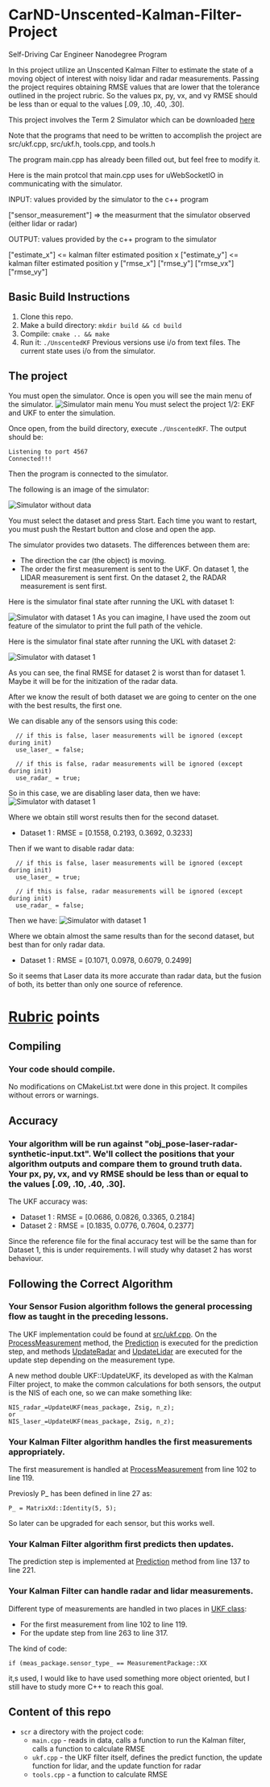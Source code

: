 # CarND-Unscented-Kalman-Filter-Project
Self-Driving Car Engineer Nanodegree Program

In this project utilize an Unscented Kalman Filter to estimate the state of a moving object of interest with noisy lidar and radar measurements. Passing the project requires obtaining RMSE values that are lower that the tolerance outlined in the project rubric. So the values  px, py, vx, and vy RMSE should be less than or equal to the values [.09, .10, .40, .30].

This project involves the Term 2 Simulator which can be downloaded [here](https://github.com/udacity/self-driving-car-sim/releases)

Note that the programs that need to be written to accomplish the project are src/ukf.cpp, src/ukf.h, tools.cpp, and tools.h

The program main.cpp has already been filled out, but feel free to modify it.

Here is the main protcol that main.cpp uses for uWebSocketIO in communicating with the simulator.


INPUT: values provided by the simulator to the c++ program

["sensor_measurement"] => the measurment that the simulator observed (either lidar or radar)


OUTPUT: values provided by the c++ program to the simulator

["estimate_x"] <= kalman filter estimated position x
["estimate_y"] <= kalman filter estimated position y
["rmse_x"]
["rmse_y"]
["rmse_vx"]
["rmse_vy"]

## Basic Build Instructions

1. Clone this repo.
2. Make a build directory: `mkdir build && cd build`
3. Compile: `cmake .. && make`
4. Run it: `./UnscentedKF` Previous versions use i/o from text files.  The current state uses i/o
from the simulator.

## The project
You must open the simulator. Once is open you will see the main menu of the simulator.
![Simulator main menu](images/simulator_main_menu.png)
You must select the project 1/2: EKF and UKF to enter the simulation.

Once open, from the build directory, execute `./UnscentedKF`. The output should be:

```
Listening to port 4567
Connected!!!
```

Then the program is connected to the simulator.

The following is an image of the simulator:

![Simulator without data](images/simulator_intro.png)

You must select the dataset and press Start.
Each time you want to restart, you must push the Restart button and close and open the app.

The simulator provides two datasets. The differences between them are:

- The direction the car (the object) is moving.
- The order the first measurement is sent to the UKF. On dataset 1, the LIDAR measurement is sent first. On the dataset 2, the RADAR measurement is sent first.

Here is the simulator final state after running the UKL with dataset 1:

![Simulator with dataset 1](images/simulator_dataset1.png)
As you can imagine, I have used the zoom out feature of the simulator to print the full path of the vehicle. 

Here is the simulator final state after running the UKL with dataset 2:

![Simulator with dataset 1](images/simulator_dataset2.png)

As you can see, the final RMSE for dataset 2 is worst than for dataset 1. Maybe it will be for the initization of the radar data.

After we know the result of both dataset we are going to center on the one with the best results, the first one.

We can disable any of the sensors using this code:

```
  // if this is false, laser measurements will be ignored (except during init)
  use_laser_ = false;

  // if this is false, radar measurements will be ignored (except during init)
  use_radar_ = true;
```

So in this case, we are disabling laser data, then we have: 
![Simulator with dataset 1](images/simulator_dataset1_without_laser.png)

Where we obtain still worst results then for the second dataset.
- Dataset 1 : RMSE = [0.1558, 0.2193, 0.3692, 0.3233]

Then if we want to disable radar data:
```
  // if this is false, laser measurements will be ignored (except during init)
  use_laser_ = true;

  // if this is false, radar measurements will be ignored (except during init)
  use_radar_ = false;
```

Then we have: 
![Simulator with dataset 1](images/simulator_dataset1_without_radar.png)

Where we obtain almost the same results than for the second dataset, but best than for only radar data.
- Dataset 1 : RMSE = [0.1071, 0.0978, 0.6079, 0.2499]

So it seems that Laser data its more accurate than radar data, but the fusion of both, its better than only one source of reference.

# [Rubric](https://review.udacity.com/#!/rubrics/783/view) points

## Compiling

### Your code should compile.

No modifications on CMakeList.txt were done in this project. It compiles without errors or warnings.

## Accuracy

### Your algorithm will be run against "obj_pose-laser-radar-synthetic-input.txt". We'll collect the positions that your algorithm outputs and compare them to ground truth data. Your px, py, vx, and vy RMSE should be less than or equal to the values [.09, .10, .40, .30].

The UKF accuracy was:

- Dataset 1 : RMSE = [0.0686, 0.0826, 0.3365, 0.2184]
- Dataset 2 : RMSE = [0.1835, 0.0776, 0.7604, 0.2377]

Since the reference file for the final accuracy test will be the same than for Dataset 1, this is under requirements. I will study why dataset 2 has worst behaviour.

## Following the Correct Algorithm

### Your Sensor Fusion algorithm follows the general processing flow as taught in the preceding lessons.

The UKF implementation could be found at [src/ukf.cpp](./src/ukf.cpp). On the [ProcessMeasurement](./src/ukf.cpp#L100) method, the [Prediction](./src/ukf.cpp#L137) is executed for the prediction step, and methods [UpdateRadar](./src/ukf.cpp#L227) and [UpdateLidar](./src/ukf.cpp#L253) are executed for the update step depending on the measurement type.

A new method double UKF::UpdateUKF, its developed as with the Kalman Filter project, to make the common calculations for both sensors, the output is the NIS of each one, so we can make something like:

```
NIS_radar_=UpdateUKF(meas_package, Zsig, n_z);
or
NIS_laser_=UpdateUKF(meas_package, Zsig, n_z);
```
### Your Kalman Filter algorithm handles the first measurements appropriately.

The first measurement is handled at [ProcessMeasurement](src/ukf.cpp#L103) from line 102 to line 119.

Previosly P_ has been defined in line 27 as:
```
P_ = MatrixXd::Identity(5, 5);
```

So later can be upgraded for each sensor, but this works well.

### Your Kalman Filter algorithm first predicts then updates.

The prediction step is implemented at [Prediction](./src/ukf.cpp#L137) method from line 137 to line 221.

### Your Kalman Filter can handle radar and lidar measurements.

Different type of measurements are handled in two places in [UKF class](src/ukf.cpp):

- For the first measurement from line 102 to line 119.
- For the update step from line 263 to line 317. 

The kind of code:
```
if (meas_package.sensor_type_ == MeasurementPackage::XX
```
it,s used, I would like to have used something more object oriented, but I still have to study more C++ to reach this goal.

## Content of this repo
- `scr`  a directory with the project code:
  - `main.cpp` - reads in data, calls a function to run the Kalman filter, calls a function to calculate RMSE
  - `ukf.cpp` - the UKF filter itself, defines the predict function, the update function for lidar, and the update function for radar
  - `tools.cpp` - a function to calculate RMSE